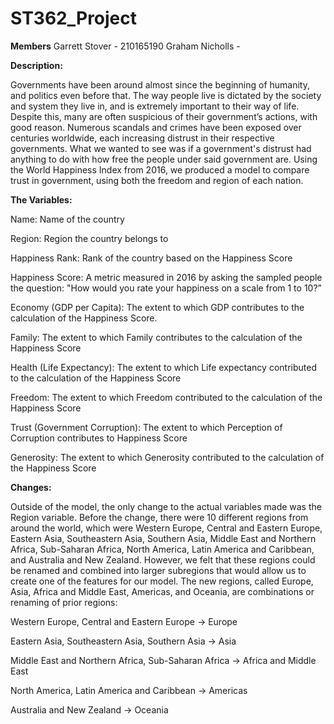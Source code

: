 # ST362_Project
**Members**
Garrett Stover - 210165190
Graham Nicholls - 

**Description:**

Governments have been around almost since the beginning of humanity, and politics even before that. The way people live is dictated by the society and system they live in, and is extremely important to their way of life. Despite this, many are often suspicious of their government’s actions, with good reason. Numerous scandals and crimes have been exposed over centuries worldwide, each increasing distrust in their respective governments. What we wanted to see was if a government's distrust had anything to do with how free the people under said government are. Using the World Happiness Index from 2016, we produced a model to compare trust in government, using both the freedom and region of each nation.

**The Variables:**

Name: Name of the country

Region: Region the country belongs to

Happiness Rank: Rank of the country based on the Happiness Score

Happiness Score: A metric measured in 2016 by asking the sampled people the question: "How would you rate your happiness on a scale from 1 to 10?”

Economy (GDP per Capita): The extent to which GDP contributes to the calculation of the Happiness Score.

Family: The extent to which Family contributes to the calculation of the Happiness Score

Health (Life Expectancy): The extent to which Life expectancy contributed to the calculation of the Happiness Score

Freedom: The extent to which Freedom contributed to the calculation of the Happiness Score

Trust (Government Corruption): The extent to which Perception of Corruption contributes to Happiness Score

Generosity: The extent to which Generosity contributed to the calculation of the Happiness Score

**Changes:**

Outside of the model, the only change to the actual variables made was the Region variable. Before the change, there were 10 different regions from around the world, which were Western Europe, Central and Eastern Europe, Eastern Asia, Southeastern Asia, Southern Asia, Middle East and Northern Africa, Sub-Saharan Africa, North America, Latin America and Caribbean, and Australia and New Zealand. However, we felt that these regions could be renamed and combined into larger subregions that would allow us to create one of the features for our model. The new regions, called Europe, Asia, Africa and Middle East, Americas, and Oceania, are combinations or renaming of prior regions:

Western Europe, Central and Eastern Europe -> Europe

Eastern Asia, Southeastern Asia, Southern Asia -> Asia

Middle East and Northern Africa, Sub-Saharan Africa -> Africa and Middle East

North America, Latin America and Caribbean -> Americas

Australia and New Zealand -> Oceania
